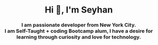 <h1 align="center">Hi 👋, I'm Seyhan</h1>
<h3 align="center">I am passionate developer from New York City.<br>I am Self-Taught +
    coding Bootcamp alum, I have a desire for learning through curiosity and love for technology.</h3>



